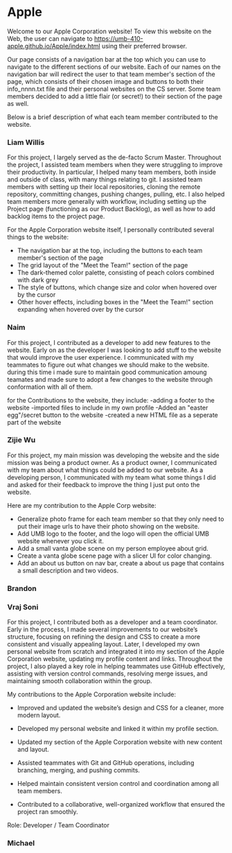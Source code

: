 # Apple

Welcome to our Apple Corporation website! To view this website on the Web, the user can navigate to https://umb-410-apple.github.io/Apple/index.html using their preferred browser. 

Our page consists of a navigation bar at the top which you can use to navigate to the different sections of our website. Each of our names on the navigation bar will redirect the user to that team member's section of the page, which consists of their chosen image and buttons to both their info_nnnn.txt file and their personal websites on the CS server. Some team members decided to add a little flair (or secret!) to their section of the page as well. 

Below is a brief description of what each team member contributed to the website.

### Liam Willis

For this project, I largely served as the de-facto Scrum Master. Throughout the project, I assisted team members when they were struggling to improve their productivity. In particular, I helped many team members, both inside and outside of class, with many things relating to git. I assisted team members with setting up their local repositories, cloning the remote repository, committing changes, pushing changes, pulling, etc. I also helped team members more generally with workflow, including setting up the Project page (functioning as our Product Backlog), as well as how to add backlog items to the project page.

For the Apple Corporation website itself, I personally contributed several things to the website:
- The navigation bar at the top, including the buttons to each team member's section of the page
- The grid layout of the "Meet the Team!" section of the page
- The dark-themed color palette, consisting of peach colors combined with dark grey
- The style of buttons, which change size and color when hovered over by the cursor
- Other hover effects, including boxes in the "Meet the Team!" section expanding when hovered over by the cursor

### Naim
For this project, I contributed as a developer to add new features to the website. Early on as the developer I was looking to add stuff to the website that would improve the user experience. I communicated with my teammates to figure out what changes we should make to the website. during this time i made sure to maintain good communication amoung teamates and made sure to adopt a few changes to the website through conformation with all of them.

for the Contributions to the website, they include:
-adding a footer to the website
-imported files to include in my own profile
-Added an "easter egg"/secret button to the website 
-created a new HTML file as a seperate part of the website

### Zijie Wu

For this project, my main mission was developing the website and the side mission was being a product owner. As a product owner, I communicated with my team about what things could be added to our website. As a developing person, I communicated with my team what some things I did and asked
for their feedback to improve the thing I just put onto the website. 

Here are my contribution to the Apple Corp website:
- Generalize photo frame for each team member so that they only need to put their image urls to have their photo showing on the website.
- Add UMB logo to the footer, and the logo will open the official UMB website whenever you click it.
- Add a small vanta globe scene on my person employee about grid.
- Create a vanta globe scene page with a slicer UI for color changing.
- Add an about us button on nav bar, create a about us page that contains a small description and two videos.

### Brandon

### Vraj Soni

For this project, I contributed both as a developer and a team coordinator. Early in the process, I made several improvements to our website’s structure, focusing on refining the design and CSS to create a more consistent and visually appealing layout. Later, I developed my own personal website from scratch and integrated it into my section of the Apple Corporation website, updating my profile content and links. Throughout the project, I also played a key role in helping teammates use GitHub effectively, assisting with version control commands, resolving merge issues, and maintaining smooth collaboration within the group.

My contributions to the Apple Corporation website include:

- Improved and updated the website’s design and CSS for a cleaner, more modern layout.

- Developed my personal website and linked it within my profile section.

- Updated my section of the Apple Corporation website with new content and layout.

- Assisted teammates with Git and GitHub operations, including branching, merging, and pushing commits.

- Helped maintain consistent version control and coordination among all team members.

- Contributed to a collaborative, well-organized workflow that ensured the project ran smoothly.

Role: Developer / Team Coordinator

### Michael